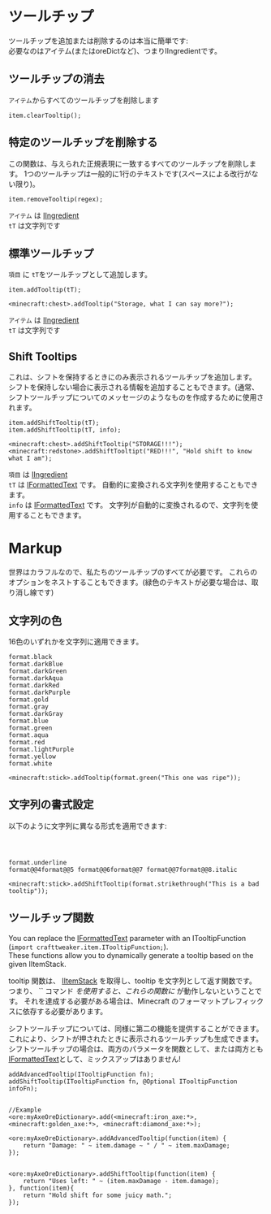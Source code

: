 # ツールチップ

ツールチップを追加または削除するのは本当に簡単です:  
必要なのはアイテム(またはoreDictなど)、つまりIIngredientです。

## ツールチップの消去

`アイテム`からすべてのツールチップを削除します

```zenscript
item.clearTooltip();
```

## 特定のツールチップを削除する

この関数は、与えられた正規表現に一致するすべてのツールチップを削除します。 1つのツールチップは一般的に1行のテキストです(スペースによる改行がない限り)。

```zenscript
item.removeTooltip(regex);
```

`アイテム` は [IIngredient](/Vanilla/Variable_Types/IIngredient/)  
`tT` は文字列です

## 標準ツールチップ

`項目` に `tT`をツールチップとして追加します。

```zenscript
item.addTooltip(tT);

<minecraft:chest>.addTooltip("Storage, what I can say more?");
```

`アイテム` は [IIngredient](/Vanilla/Variable_Types/IIngredient/)  
`tT` は文字列です

## Shift Tooltips

これは、シフトを保持するときにのみ表示されるツールチップを追加します。  
シフトを保持しない場合に表示される情報を追加することもできます。(通常、シフトツールチップについてのメッセージのようなものを作成するために使用されます。

```zenscript
item.addShiftTooltip(tT);
item.addShiftTooltip(tT, info);

<minecraft:chest>.addShiftTooltip("STORAGE!!!");
<minecraft:redstone>.addShiftTooltipt("RED!!!", "Hold shift to know what I am");
```

`項目` は [IIngredient](/Vanilla/Variable_Types/IIngredient/)  
`tT` は [IFormattedText](/Vanilla/Utils/IFormattedText/) です。 自動的に変換される文字列を使用することもできます。  
`info` は [IFormattedText](/Vanilla/Utils/IFormattedText/) です。 文字列が自動的に変換されるので、文字列を使用することもできます。

# Markup

世界はカラフルなので、私たちのツールチップのすべてが必要です。 これらのオプションをネストすることもできます。(緑色のテキストが必要な場合は、取り消し線です)

## 文字列の色

16色のいずれかを文字列に適用できます。

```zenscript
format.black
format.darkBlue
format.darkGreen
format.darkAqua
format.darkRed
format.darkPurple
format.gold
format.gray
format.darkGray
format.blue
format.green
format.aqua
format.red
format.lightPurple
format.yellow
format.white
```

```zenscript
<minecraft:stick>.addTooltip(format.green("This one was ripe"));
```

## 文字列の書式設定

以下のように文字列に異なる形式を適用できます:

```zenscript



format.underline
format@@4format@@5 format@@6format@@7 format@@7format@@8.italic
```

```zenscript
<minecraft:stick>.addShiftTooltip(format.strikethrough("This is a bad tooltip"));
```

## ツールチップ関数

You can replace the [IFormattedText](/Vanilla/Utils/IFormattedText/) parameter with an ITooltipFunction (`import crafttweaker.item.ITooltipFunction;`).  
These functions allow you to dynamically generate a tooltip based on the given IItemStack.

tooltip 関数は、 [IItemStack](/Vanilla/Items/IItemStack/) を取得し、tooltip を文字列として返す関数です。 つまり、 `` コマンド *を使用すると、これらの関数に* が動作しないということです。 それを達成する必要がある場合は、Minecraft のフォーマットプレフィックスに依存する必要があります。

シフトツールチップについては、同様に第二の機能を提供することができます。 これにより、シフトが押されたときに表示されるツールチップも生成できます。 シフトツールチップの場合は、両方のパラメータを関数として、または両方とも [IFormattedText](/Vanilla/Utils/IFormattedText/)として、ミックスアップはありません!

```zenscript
addAdvancedTooltip(ITooltipFunction fn);
addShiftTooltip(ITooltipFunction fn, @Optional ITooltipFunction infoFn);


//Example
<ore:myAxeOreDictionary>.add(<minecraft:iron_axe:*>, <minecraft:golden_axe:*>, <minecraft:diamond_axe:*>);

<ore:myAxeOreDictionary>.addAdvancedTooltip(function(item) {   
    return "Damage: " ~ item.damage ~ " / " ~ item.maxDamage;
});


<ore:myAxeOreDictionary>.addShiftTooltip(function(item) {    
    return "Uses left: " ~ (item.maxDamage - item.damage);
}, function(item){
    return "Hold shift for some juicy math.";
});
```